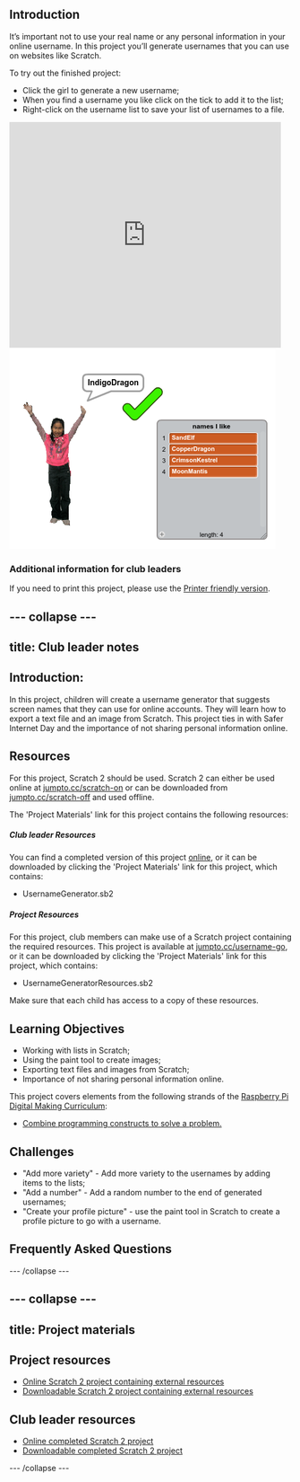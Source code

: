 ## Introduction

It’s important not to use your real name or any personal information in your online username. In this project you’ll generate usernames that you can use on websites like Scratch. 

To try out the finished project:

+ Click the girl to generate a new username;
+ When you find a username you like click on the tick to add it to the list;
+ Right-click on the username list to save your list of usernames to a file. 

<div class="scratch-preview">
  <iframe allowtransparency="true" width="485" height="402" src="https://scratch.mit.edu/projects/embed/138858379/?autostart=false" frameborder="0"></iframe>
  <img src="images/usernames-final.png">
</div>

### Additional information for club leaders

If you need to print this project, please use the [Printer friendly version](./print).


--- collapse ---
---
title: Club leader notes
---


## Introduction:
In this project, children will create a username generator that suggests screen names that they can use for online accounts. They will learn how to export a text file and an image from Scratch. This project ties in with Safer Internet Day and the importance of not sharing personal information online. 

## Resources
For this project, Scratch 2 should be used. Scratch 2 can either be used online at [jumpto.cc/scratch-on](http://jumpto.cc/scratch-on) or can be downloaded from [jumpto.cc/scratch-off](http://jumpto.cc/scratch-off) and used offline.

The 'Project Materials' link for this project contains the following resources:

##### Club leader Resources

You can find a completed version of this project <a href="http://scratch.mit.edu/projects/138858379/#editor">online</a>, or it can be downloaded by clicking the 'Project Materials' link for this project, which contains:

+ UsernameGenerator.sb2

##### Project Resources

For this project, club members can make use of a Scratch project containing the required resources. This project is available at [jumpto.cc/username-go](http://jumpto.cc/username-go), or it can be downloaded by clicking the 'Project Materials' link for this project, which contains:

+ UsernameGeneratorResources.sb2

Make sure that each child has access to a copy of these resources.

## Learning Objectives
+ Working with lists in Scratch;
+ Using the paint tool to create images;
+ Exporting text files and images from Scratch;
+ Importance of not sharing personal information online.

This project covers elements from the following strands of the [Raspberry Pi Digital Making Curriculum](http://rpf.io/curriculum):

+ [Combine programming constructs to solve a problem.](https://www.raspberrypi.org/curriculum/programming/builder)

## Challenges
+ "Add more variety" - Add more variety to the usernames by adding items to the lists;
+ "Add a number" - Add a random number to the end of generated usernames;
+ "Create your profile picture" - use the paint tool in Scratch to create a profile picture to go with a username. 

## Frequently Asked Questions


--- /collapse ---


--- collapse ---
---
title: Project materials
---
## Project resources
* [Online Scratch 2 project containing external resources](http://jumpto.cc/username-go)
* [Downloadable Scratch 2 project containing external resources](resources/UsernameGeneratorResources.sb2)

## Club leader resources
* [Online completed Scratch 2 project](http://scratch.mit.edu/projects/138858379/#editor)
* [Downloadable completed Scratch 2 project](resources/UsernameGenerator.sb2)

--- /collapse ---